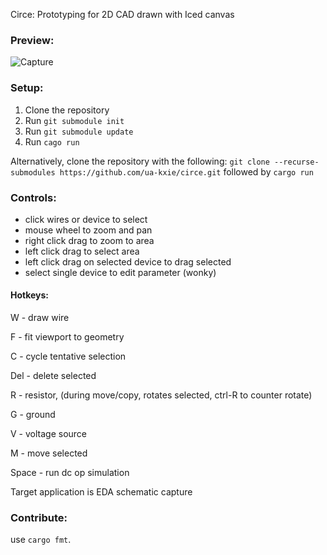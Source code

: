 Circe: Prototyping for 2D CAD drawn with Iced canvas

### Preview:
![Capture](https://github.com/ua-kxie/circe/assets/56177821/467531f5-45cc-4690-8f6d-2a49444faafe)

### Setup:
1. Clone the repository
2. Run `git submodule init`
2. Run `git submodule update`
3. Run `cago run`

Alternatively, clone the repository with the following:
`git clone --recurse-submodules https://github.com/ua-kxie/circe.git`
followed by `cargo run`

### Controls: 
* click wires or device to select  
* mouse wheel to zoom and pan  
* right click drag to zoom to area  
* left click drag to select area
* left click drag on selected device to drag selected
* select single device to edit parameter (wonky)  
  
#### Hotkeys:

W - draw wire

F - fit viewport to geometry

C - cycle tentative selection

Del - delete selected

R - resistor, (during move/copy, rotates selected, ctrl-R to counter rotate)

G - ground

V - voltage source

M - move selected

Space - run dc op simulation  


Target application is EDA schematic capture

### Contribute:
use `cargo fmt`.
